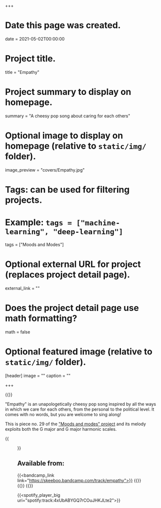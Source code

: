 +++
# Date this page was created.
date = 2021-05-02T00:00:00

# Project title.
title = "Empathy"

# Project summary to display on homepage.
summary = "A cheesy pop song about caring for each others"

# Optional image to display on homepage (relative to `static/img/` folder).
image_preview = "covers/Empathy.jpg"

# Tags: can be used for filtering projects.
# Example: `tags = ["machine-learning", "deep-learning"]`
tags = ["Moods and Modes"]

# Optional external URL for project (replaces project detail page).
external_link = ""

# Does the project detail page use math formatting?
math = false

# Optional featured image (relative to `static/img/` folder).
[header]
image = ""
caption = ""

+++

{{<bandcamp title="Empathy" track="966799589" link="https://skeeboo.bandcamp.com/track/empathy">}}

"Empathy" is an unapologetically cheesy pop song inspired  by all the ways in which we care for each others, from the personal to the political level. It comes with no words, but you are welcome to sing along!

This is piece no. 29 of the ["Moods and modes" project](/post/moods_and_modes) and its melody exploits both the G major and G major harmonic scales.

{{<figure src="/img/covers/Empathy.jpg" width="320" link="https://distrokid.com/hyperfollow/skeeboo/empathy" target="_blank">}}

## Available from:

{{<bandcamp_link link="https://skeeboo.bandcamp.com/track/empathy">}}
{{<spotify link="https://open.spotify.com/track/4xUbABYGQ7rCOuJHKJLte2">}}
{{<itunes link="https://music.apple.com/us/album/empathy-single/1563611671">}}
{{<globe link="https://song.link/kbgqhkfwjcn83">}}

{{<spotify_player_big uri="spotify:track:4xUbABYGQ7rCOuJHKJLte2">}}
